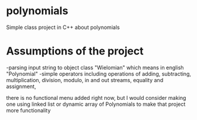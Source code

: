 # polynomials
Simple class project in C++ about polynomials

# Assumptions of the project
-parsing input string to object class "Wielomian" which means in english "Polynomial"
-simple operators including operations of adding, subtracting, multiplication, division, modulo, in and out streams, equality and assignment,

there is no functional menu added right now, but I would consider making one using linked list or dynamic array of Polynomials to make that project more functionality 
